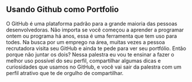 ## Usando Github como Portfolio
O GitHub é uma plataforma padrão para a grande maioria das pessoas desenvolvedoras. Não importa se você começou a aprender a programar ontem ou programa há anos, essa é uma ferramenta que tem uso para todes. Na busca por um emprego na área, muitas vezes a pessoa recrutadora visita seu GitHub e ainda te pede para ver seu portfólio. Então porque não juntar os dois? Nessa palestra eu vou te ensinar a fazer o melhor uso possível do seu perfil, compartilhar algumas dicas e curiosidades que usamos no GitHub, e você vai sair da palestra com um perfil atrativo que te de orgulho de compartilhar.
